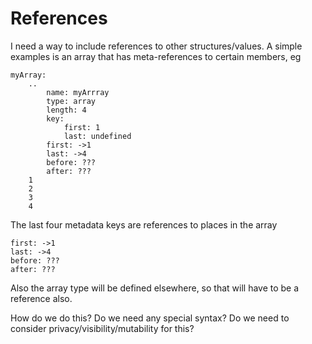 References
==========

I need a way to include references to other structures/values.
A simple examples is an array that has meta-references to certain members, eg



	myArray:
		..
			name: myArrray
			type: array
			length: 4
			key:
				first: 1
				last: undefined
			first: ->1
			last: ->4
			before: ???
			after: ???
		1
		2
		3
		4



The last four metadata keys are references to places in the array

	first: ->1
	last: ->4
	before: ???
	after: ???

Also the array type will be defined elsewhere, so that will have to be a reference also.

How do we do this?
Do we need any special syntax?
Do we need to consider privacy/visibility/mutability for this?
